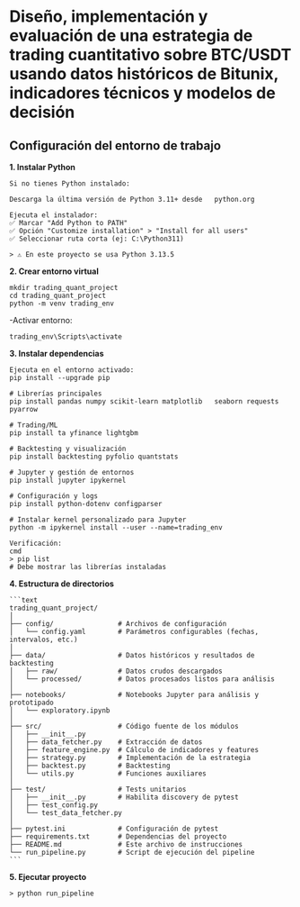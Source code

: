 # Diseño, implementación y evaluación de una estrategia de trading cuantitativo sobre BTC/USDT usando datos históricos de Bitunix, indicadores técnicos y modelos de decisión

## Configuración del entorno de trabajo

**1. Instalar Python**

    Si no tienes Python instalado:

    Descarga la última versión de Python 3.11+ desde   python.org

    Ejecuta el instalador:
    ✅ Marcar "Add Python to PATH"
    ✅ Opción "Customize installation" > "Install for all users"
    ✅ Seleccionar ruta corta (ej: C:\Python311)
    
    > ⚠️ En este proyecto se usa Python 3.13.5 

**2. Crear entorno virtual**

    mkdir trading_quant_project
    cd trading_quant_project
    python -m venv trading_env

-Activar entorno:

    trading_env\Scripts\activate

**3. Instalar dependencias**

    Ejecuta en el entorno activado:
    pip install --upgrade pip

    # Librerías principales
    pip install pandas numpy scikit-learn matplotlib   seaborn requests pyarrow

    # Trading/ML
    pip install ta yfinance lightgbm 

    # Backtesting y visualización
    pip install backtesting pyfolio quantstats

    # Jupyter y gestión de entornos
    pip install jupyter ipykernel

    # Configuración y logs
    pip install python-dotenv configparser

    # Instalar kernel personalizado para Jupyter
    python -m ipykernel install --user --name=trading_env

    Verificación:
    cmd
    > pip list 
    # Debe mostrar las librerías instaladas

**4. Estructura de directorios**

    ```text
    trading_quant_project/
    │
    ├── config/                # Archivos de configuración
    │   └── config.yaml        # Parámetros configurables (fechas, intervalos, etc.)
    │
    ├── data/                  # Datos históricos y resultados de backtesting
    │   ├── raw/               # Datos crudos descargados
    │   └── processed/         # Datos procesados listos para análisis
    │
    ├── notebooks/             # Notebooks Jupyter para análisis y prototipado
    │   └── exploratory.ipynb
    │
    ├── src/                   # Código fuente de los módulos
    │   ├── __init__.py
    │   ├── data_fetcher.py    # Extracción de datos
    │   ├── feature_engine.py  # Cálculo de indicadores y features
    │   ├── strategy.py        # Implementación de la estrategia
    │   ├── backtest.py        # Backtesting
    │   └── utils.py           # Funciones auxiliares
    │
    ├── test/                  # Tests unitarios
    │   ├── __init__.py        # Habilita discovery de pytest
    │   ├── test_config.py
    │   └── test_data_fetcher.py
    │
    ├── pytest.ini             # Configuración de pytest
    ├── requirements.txt       # Dependencias del proyecto
    ├── README.md              # Este archivo de instrucciones
    └── run_pipeline.py        # Script de ejecución del pipeline
    ```
**5. Ejecutar proyecto**

    > python run_pipeline
